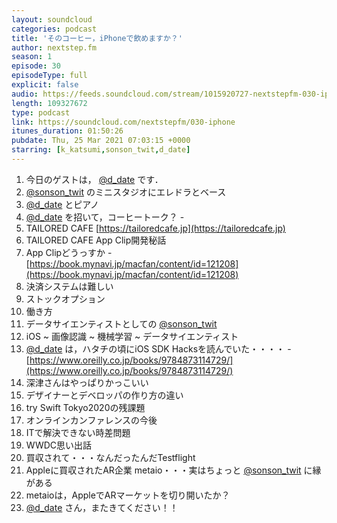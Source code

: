 ```yaml
---
layout: soundcloud
categories: podcast
title: 'そのコーヒー，iPhoneで飲めますか？'
author: nextstep.fm
season: 1
episode: 30
episodeType: full
explicit: false
audio: https://feeds.soundcloud.com/stream/1015920727-nextstepfm-030-iphone.mp3
length: 109327672
type: podcast
link: https://soundcloud.com/nextstepfm/030-iphone
itunes_duration: 01:50:26
pubdate: Thu, 25 Mar 2021 07:03:15 +0000
starring: [k_katsumi,sonson_twit,d_date]
---
```


1. 今日のゲストは， [@d_date](https://twitter.com/@d_date) です．
2. [@sonson_twit](https://twitter.com/@sonson_twit) のミニスタジオにエレドラとベース
3. [@d_date](https://twitter.com/@d_date) とピアノ
4. [@d_date](https://twitter.com/@d_date) を招いて，コーヒートーク？ - 
5. TAILORED CAFE [https://tailoredcafe.jp](https://tailoredcafe.jp)
6. TAILORED CAFE App Clip開発秘話
7. App Clipどうっすか - [https://book.mynavi.jp/macfan/content/id=121208](https://book.mynavi.jp/macfan/content/id=121208)
8. 決済システムは難しい
9. ストックオプション
10. 働き方
11. データサイエンティストとしての [@sonson_twit](https://twitter.com/@sonson_twit)
12. iOS ~ 画像認識 ~ 機械学習 ~ データサイエンティスト
13. [@d_date](https://twitter.com/@d_date) は，ハタチの頃にiOS SDK Hacksを読んでいた・・・・ - [https://www.oreilly.co.jp/books/9784873114729/](https://www.oreilly.co.jp/books/9784873114729/)
14. 深津さんはやっぱりかっこいい
15. デザイナーとデベロッパの作り方の違い
16. try Swift Tokyo2020の残課題
17. オンラインカンファレンスの今後
18. ITで解決できない時差問題
19. WWDC思い出話
20. 買収されて・・・なんだったんだTestflight
21. Appleに買収されたAR企業 metaio・・・実はちょっと [@sonson_twit](https://twitter.com/@sonson_twit) に縁がある
22. metaioは，AppleでARマーケットを切り開いたか？
23. [@d_date](https://twitter.com/@d_date) さん，またきてください！！
